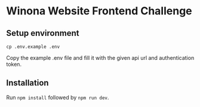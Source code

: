 # Winona Website Frontend Challenge

## Setup environment
`cp .env.example .env`

Copy the example .env file and fill it with the given api url and authentication token.


## Installation
Run `npm install` followed by `npm run dev`.
